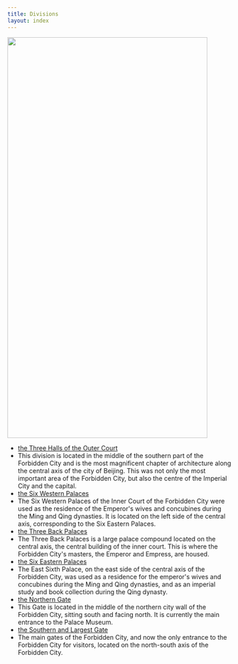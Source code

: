 ```yaml
---
title: Divisions
layout: index
---
```



<div class="division-container">
  <div class="divisionmap"><img src="/assets/map.jpg" width="450px" height="900px"></div>
  <div class="divisiontext">
  <ul>
  <li class="div-name"><a href="https://en.wikipedia.org/wiki/Forbidden_City#Outer_Court_or_the_Southern_Section" class="div-link" target="_blank">the Three Halls of the Outer Court</a></li>
    <li class="div-intro">This division is located in the middle of the southern part of the Forbidden City and is the most magnificent chapter of architecture along the central axis of the city of Beijing. This was not only the most important area of the Forbidden City, but also the centre of the Imperial City and the capital.</li>
    <li class="div-name"><a href="https://en.wikipedia.org/wiki/Forbidden_City#Six_Western_and_Six_Eastern_Palaces" class="div-link" target="_blank">the Six Western Palaces</a></li>
    <li class="div-intro">The Six Western Palaces of the Inner Court of the Forbidden City were used as the residence of the Emperor's wives and concubines during the Ming and Qing dynasties. It is located on the left side of the central axis, corresponding to the Six Eastern Palaces.</li>
    <li class="div-name"><a href="https://en.wikipedia.org/wiki/Forbidden_City#Back_Three_Palaces" class="div-link" target="_blank">the Three Back Palaces</a></li>
    <li class="div-intro">The Three Back Palaces is a large palace compound located on the central axis, the central building of the inner court. This is where the Forbidden City's masters, the Emperor and Empress, are housed.</li>
    <li class="div-name"><a href="https://en.wikipedia.org/wiki/Forbidden_City#Six_Western_and_Six_Eastern_Palaces" class="div-link" target="_blank">the Six Eastern Palaces</a></li>
    <li class="div-intro">The East Sixth Palace, on the east side of the central axis of the Forbidden City, was used as a residence for the emperor's wives and concubines during the Ming and Qing dynasties, and as an imperial study and book collection during the Qing dynasty.</li>
    <li class="div-name"><a href="https://en.wikipedia.org/wiki/Gate_of_Divine_Prowess" class="div-link" target="_blank">the Northern Gate</a></li>
    <li class="div-intro">This Gate is located in the middle of the northern city wall of the Forbidden City, sitting south and facing north. It is currently the main entrance to the Palace Museum.</li>
    <li class="div-name"><a href="https://en.wikipedia.org/wiki/Meridian_Gate" class="div-link" target="_blank">the Southern and Largest Gate</a></li>
    <li class="div-intro">The main gates of the Forbidden City, and now the only entrance to the Forbidden City for visitors, located on the north-south axis of the Forbidden City.</li>
  </ul>
  </div>